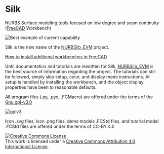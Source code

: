 # Silk
NURBS Surface modeling tools focused on low degree and seam continuity ([FreeCAD](https://www.freecadweb.org/) Workbench)

![Best example of current capability](https://github.com/edwardvmills/Silk/blob/master/Resources/Demo_files/Silk_Demo_02.png?raw=true)

Silk is the new name of the [NURBSlib_EVM](http://edwardvmills.github.io/NURBSlib_EVM/) project.

[How to install additional workbenches in FreeCAD](https://www.freecadweb.org/wiki/How_to_install_additional_workbenches)

Until documentation and tutorials are rewritten for Silk, [NURBSlib_EVM](http://edwardvmills.github.io/NURBSlib_EVM/) is the best source of information regarding the project. 
The tutorials can still be followed, simply skip setup, color, and display mode instructions. All setup is handled by installing the workbench, and the object display properties have been to reasonable defaults.

All program files (.py, .pyc, .FCMacro) are offered under the terms of the [Gnu gpl-v3.0](https://www.gnu.org/licenses/gpl-3.0.en.html)

![gplv3](https://www.gnu.org/graphics/gplv3-127x51.png)

Icon .svg files, icon .png files, demo models .FCStd files, and tutorial model .FCStd files are offered under the terms of CC-BY 4.0

<a rel="license" href="http://creativecommons.org/licenses/by/4.0/"><img alt="Creative Commons License" style="border-width:0" src="https://i.creativecommons.org/l/by/4.0/88x31.png" /></a><br />This work is licensed under a <a rel="license" href="http://creativecommons.org/licenses/by/4.0/">Creative Commons Attribution 4.0 International License</a>.
